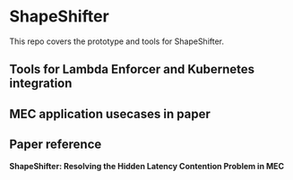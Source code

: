 # ShapeShifter

This repo covers the prototype and tools for ShapeShifter.

## Tools for Lambda Enforcer and Kubernetes integration

## MEC application usecases in paper

## Paper reference

**ShapeShifter: Resolving the Hidden Latency Contention Problem in MEC**

